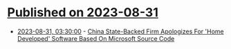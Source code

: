 # [Published on 2023-08-31](index.md)

* [2023-08-31, 03:30:00](https://tech.slashdot.org/story/23/08/30/2340255/china-state-backed-firm-apologizes-for-home-developed-software-based-on-microsoft-source-code?utm_source=rss1.0mainlinkanon&utm_medium=feed) - [China State-Backed Firm Apologizes For 'Home Developed' Software Based On Microsoft Source Code](https://tech.slashdot.org/story/23/08/30/2340255/china-state-backed-firm-apologizes-for-home-developed-software-based-on-microsoft-source-code?utm_source=rss1.0mainlinkanon&utm_medium=feed)

